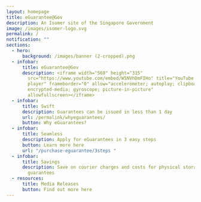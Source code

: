 ```yaml
---
layout: homepage
title: eGuarantee@Gov
description: An Isomer site of the Singapore Government
image: /images/isomer-logo.svg
permalink: /
notification: ""
sections:
  - hero:
      background: /images/banner (2-cropped).png
  - infobar:
      title: eGuarantee@Gov
      description: <iframe width="560" height="315"
        src="https://www.youtube.com/embed/W5NVhDmFIHo" title="YouTube video
        player" frameborder="0" allow="accelerometer; autoplay; clipboard-write;
        encrypted-media; gyroscope; picture-in-picture"
        allowfullscreen></iframe>
  - infobar:
      title: Swift
      description: Guarantees can be issued in less than 1 day
      url: /permalink/whyeguarantees/
      button: Why eGuarantees?
  - infobar:
      title: Seamless
      description: Apply for eGuarantees in 3 easy steps
      button: Learn more here
      url: "/purchase-eguarantee/3steps "
  - infobar:
      title: Savings
      description: Save on courier charges and costs for physical storage of paper
        guarantees
  - resources:
      title: Media Releases
      button: Find out more here
---
```

